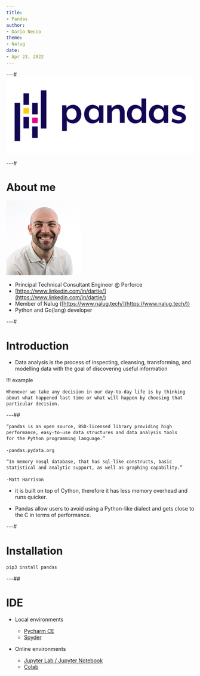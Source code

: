 ```yaml
---
title:
- Pandas
author:
- Dario Necco
theme:
- Nalug
date:
- Apr 23, 2022
---
```


---#
![](Pandas/logo.svg)

---#
# About me

![](common/me.jpg)

* Principal Technical Consultant Engineer @ Perforce
* [https://www.linkedin.com/in/dartie/](https://www.linkedin.com/in/dartie/)
* Member of Nalug ([https://www.nalug.tech/](https://www.nalug.tech/))
* Python and Go(lang) developer

---#
# Introduction

* Data analysis is the process of inspecting, cleansing, transforming, and modelling data with the goal of discovering useful information

!!! example

    Whenever we take any decision in our day-to-day life is by thinking about what happened last time or what will happen by choosing that particular decision. 


---##

```plain
“pandas is an open source, BSD-licensed library providing high 
performance, easy-to-use data structures and data analysis tools 
for the Python programming language.”

-pandas.pydata.org
```

```plain
“In memory nosql database, that has sql-like constructs, basic 
statistical and analytic support, as well as graphing capability.”

-Matt Harrison
```

* it is built on top of Cython, therefore it has less memory overhead and runs quicker.

* Pandas allow users to avoid using a Python-like dialect and gets close to the C in terms of performance.


---#
# Installation

```bash
pip3 install pandas
```

---##
# IDE

* Local environments
    * [Pycharm CE](https://www.jetbrains.com/pycharm)
    * [Spyder](https://www.spyder-ide.org/)

* Online environments
    * [Jupyter Lab / Jupyter Notebook](https://jupyter.org/install)
    * [Colab](https://colab.research.google.com/)